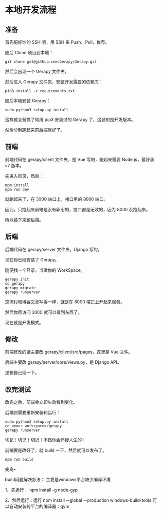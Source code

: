 # 本地开发流程

## 准备

首先配好你的 SSH 吧，用 SSH 来 Push、Pull，推荐。

随后 Clone 项目到本地：

```
git clone git@github.com:Gerapy/Gerapy.git
```

然后会出现一个 Gerapy 文件夹。

然后进入 Gerapy 文件夹，安装开发需要的依赖库：

```
pip3 install -r requirements.txt
```

随后本地安装 Gerapy：

```
sudo python3 setup.py install 
```

这样就会替换了你用 pip3 安装过的 Gerapy 了，这装的是开发版本。

然后分别跑起来前后端就好了。

## 前端

前端代码在 gerapy/client 文件夹，是 Vue 写的，跑起来需要 Node.js，最好装 v7 版本。

先进入目录，然后：

```
npm install
npm run dev
```

就跑起来了，在 3000 端口上，接口用的 8000 端口。

因此，只跑起来前端是没有卵用的，接口都是无效的，因为 8000 没跑起来。

所以接下来跑后端。

## 后端

后端代码在 gerapy/server 文件夹，Django 写的。

现在你已经安装了 Gerapy。

随便找一个目录，当做你的 WorkSpace。

```
gerapy init
cd gerapy
gerapy migrate
gerapy runserver
```

这流程和博客文章写得一样，就是在 8000 端口上开起来服务。

然后你再访问 3000 就可以看到东西了。

现在就是开发模式。

## 修改

前端修改的话主要改 gerapy/client/src/pages，这里是 Vue 文件。

后端主要改 gerapy/server/core/views.py，是 Django API。

逻辑自己理一下。

## 改完测试

改完之后，前端会立即生效看到变化。

后端则需要重新安装和运行：

```
sudo python3 setup.py install
cd <your workspace>/gerapy
gerapy runserver
```

切记！切记！切记！不然你会怀疑人生的！

前端要是改好了，就 build 一下，然后就可以发布了。

```
npm run build
```

完鸟~


build问题解决办法：
主要是windows平台缺少编译环境

1、先运行： npm install -g node-gyp 

2、然后运行：运行 npm install --global --production windows-build-tools 可以自动安装跨平台的编译器：gym

